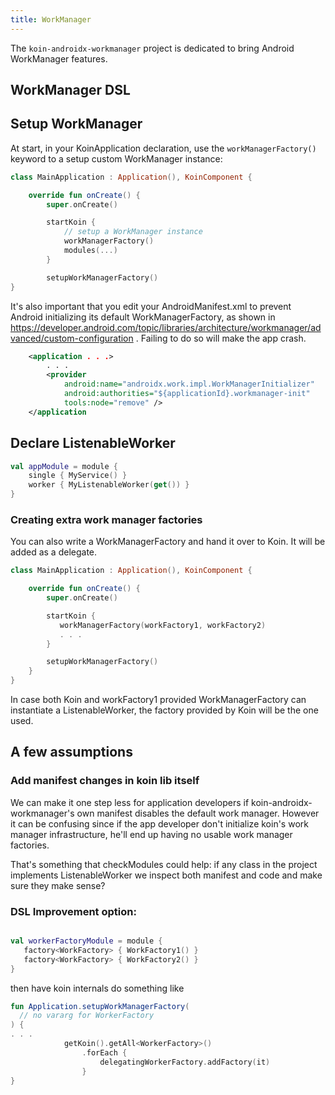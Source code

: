 ```yaml
---
title: WorkManager
---
```


The `koin-androidx-workmanager` project is dedicated to bring Android WorkManager features.

## WorkManager DSL

## Setup WorkManager

At start, in your KoinApplication declaration, use the `workManagerFactory()` keyword to a setup custom WorkManager instance:

```kotlin
class MainApplication : Application(), KoinComponent {

    override fun onCreate() {
        super.onCreate()

        startKoin {
            // setup a WorkManager instance
            workManagerFactory()
            modules(...)
        }

        setupWorkManagerFactory()
}
```

It's also important that you edit your AndroidManifest.xml to prevent
Android initializing its default WorkManagerFactory, as shown in https://developer.android.com/topic/libraries/architecture/workmanager/advanced/custom-configuration
. Failing to do so will make the app crash.


```xml
    <application . . .>
        . . .
        <provider
            android:name="androidx.work.impl.WorkManagerInitializer"
            android:authorities="${applicationId}.workmanager-init"
            tools:node="remove" />
    </application
```

## Declare ListenableWorker

```kotlin
val appModule = module {
    single { MyService() }
    worker { MyListenableWorker(get()) }
}
```



### Creating extra work manager factories

You can also write a WorkManagerFactory and hand it over to Koin. It will be added as a delegate.

```kotlin
class MainApplication : Application(), KoinComponent {

    override fun onCreate() {
        super.onCreate()

        startKoin {
           workManagerFactory(workFactory1, workFactory2)
           . . .
        }

        setupWorkManagerFactory()
    }
}

```

In case both Koin and workFactory1 provided WorkManagerFactory can instantiate a ListenableWorker, the factory provided by Koin will be the one used.

## A few assumptions

### Add manifest changes in koin lib itself
We can make it one step less for application developers if koin-androidx-workmanager's own manifest disables the default work manager. However it can be confusing since if the app developer don't initialize koin's work manager infrastructure, he'll end up having no usable work manager factories.


That's something that checkModules could help: if any class in the project implements ListenableWorker we inspect both manifest and code and make sure they make sense?

### DSL Improvement option:
```kotlin

val workerFactoryModule = module {
   factory<WorkFactory> { WorkFactory1() }
   factory<WorkFactory> { WorkFactory2() }
}
```

then have koin internals do something like

```kotlin
fun Application.setupWorkManagerFactory(
  // no vararg for WorkerFactory
) {
. . .
            getKoin().getAll<WorkerFactory>()
                .forEach {
                    delegatingWorkerFactory.addFactory(it)
                }
}
```